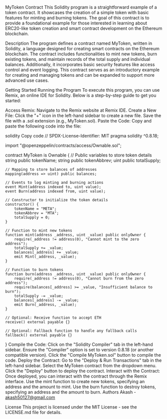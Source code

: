 MyToken Contract
This Solidity program is a straightforward example of a token contract. It showcases the creation of a simple token with basic features for minting and burning tokens. The goal of this contract is to provide a foundational example for those interested in learning about ERC20-like token creation and smart contract development on the Ethereum blockchain.

Description
The program defines a contract named MyToken, written in Solidity, a language designed for creating smart contracts on the Ethereum blockchain. The contract includes functionalities to mint new tokens, burn existing tokens, and maintain records of the total supply and individual balances. Additionally, it incorporates basic security features like access control and event logging. This contract serves as an introductory example for creating and managing tokens and can be expanded to support more advanced use cases.

Getting Started
Running the Program
To execute this program, you can use Remix, an online IDE for Solidity. Below is a step-by-step guide to get you started:

Access Remix:
Navigate to the Remix website at Remix IDE.
Create a New File:
Click the "+" icon in the left-hand sidebar to create a new file.
Save the file with a .sol extension (e.g., MyToken.sol).
Paste the Code:
Copy and paste the following code into the file:

solidity
Copy code
// SPDX-License-Identifier: MIT
pragma solidity ^0.8.18;

import "@openzeppelin/contracts/access/Ownable.sol";

contract MyToken is Ownable {
    // Public variables to store token details
    string public tokenName;
    string public tokenAbbrev;
    uint public totalSupply;

    // Mapping to store balances of addresses
    mapping(address => uint) public balances;

    // Events to log minting and burning actions
    event Mint(address indexed to, uint value);
    event Burn(address indexed from, uint value);

    // Constructor to initialize the token details
    constructor() {
        tokenName = "META";
        tokenAbbrev = "MTA";
        totalSupply = 0;
    }

    // Function to mint new tokens
    function mint(address _address, uint _value) public onlyOwner {
        require(_address != address(0), "Cannot mint to the zero address");
        totalSupply += _value;
        balances[_address] += _value;
        emit Mint(_address, _value);
    }

    // Function to burn tokens
    function burn(address _address, uint _value) public onlyOwner {
        require(_address != address(0), "Cannot burn from the zero address");
        require(balances[_address] >= _value, "Insufficient balance to burn");
        totalSupply -= _value;
        balances[_address] -= _value;
        emit Burn(_address, _value);
    }

    // Optional: Receive function to accept ETH
    receive() external payable {}

    // Optional: Fallback function to handle any fallback calls
    fallback() external payable {}
}
Compile the Code:
Click on the "Solidity Compiler" tab in the left-hand sidebar.
Ensure the "Compiler" option is set to version 0.8.18 (or another compatible version).
Click the "Compile MyToken.sol" button to compile the code.
Deploy the Contract:
Go to the "Deploy & Run Transactions" tab in the left-hand sidebar.
Select the MyToken contract from the dropdown menu.
Click the "Deploy" button to deploy the contract.
Interact with the Contract:
Once deployed, you can interact with the contract through the Remix interface.
Use the mint function to create new tokens, specifying an address and the amount to mint.
Use the burn function to destroy tokens, specifying an address and the amount to burn.
Authors
Akash - akash50127@gmail.com

License
This project is licensed under the MIT License - see the LICENSE.md file for details.







